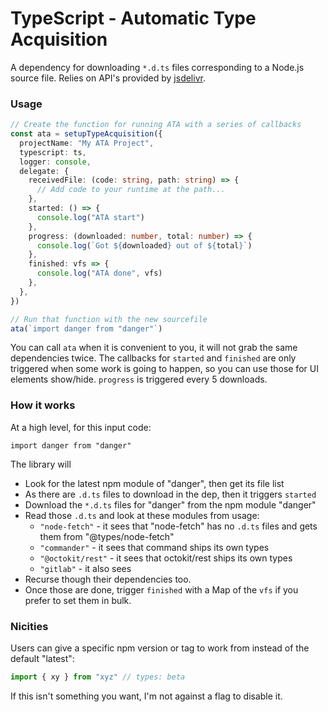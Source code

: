 # TypeScript - Automatic Type Acquisition

A dependency for downloading `*.d.ts` files corresponding to a Node.js source file. Relies on API's provided by [jsdelivr](https://www.jsdelivr.com).

### Usage

```ts
// Create the function for running ATA with a series of callbacks
const ata = setupTypeAcquisition({
  projectName: "My ATA Project",
  typescript: ts,
  logger: console,
  delegate: {
    receivedFile: (code: string, path: string) => {
      // Add code to your runtime at the path...
    },
    started: () => {
      console.log("ATA start")
    },
    progress: (downloaded: number, total: number) => {
      console.log(`Got ${downloaded} out of ${total}`)
    },
    finished: vfs => {
      console.log("ATA done", vfs)
    },
  },
})

// Run that function with the new sourcefile
ata(`import danger from "danger"`)
```

You can call `ata` when it is convenient to you, it will not grab the same dependencies twice. The callbacks for `started` and `finished` are only triggered when some work is going to happen, so you can use those for UI elements show/hide. `progress` is triggered every 5 downloads.

### How it works

At a high level, for this input code:

```
import danger from "danger"
```

The library will

- Look for the latest npm module of "danger", then get its file list
- As there are `.d.ts` files to download in the dep, then it triggers `started`
- Download the `*.d.ts` files for "danger" from the npm module "danger"
- Read those `.d.ts` and look at these modules from usage:
  - `"node-fetch"` - it sees that "node-fetch" has no `.d.ts` files and gets them from "@types/node-fetch"
  - `"commander"` - it sees that command ships its own types
  - `"@octokit/rest"` - it sees that octokit/rest ships its own types
  - `"gitlab"` - it also sees
- Recurse though their dependencies too.
- Once those are done, trigger `finished` with a Map of the `vfs` if you prefer to set them in bulk.

### Nicities

Users can give a specific npm version or tag to work from instead of the default "latest":

```ts
import { xy } from "xyz" // types: beta
```

If this isn't something you want, I'm not against a flag to disable it.
